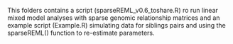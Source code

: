 This folders contains a script (sparseREML_v0.6_toshare.R) ro run linear mixed model analyses with sparse genomic relationship matrices and an example script (Example.R) simulating data for siblings pairs and using the sparseREML() function to re-estimate parameters.
